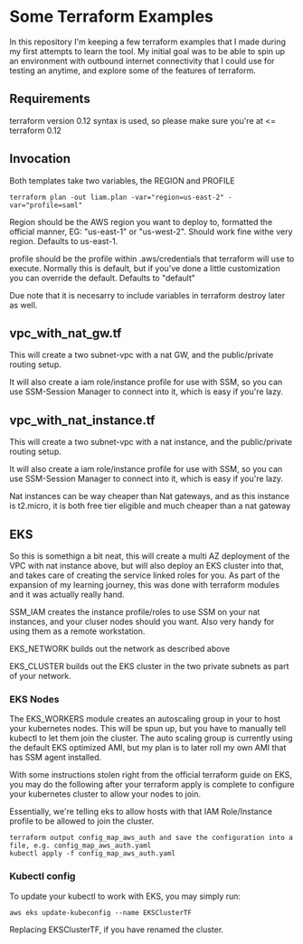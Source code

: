 # Some Terraform Examples

In this repository I'm keeping a few terraform examples that I made during my first attempts to learn the tool. My initial goal was to be able to spin up an environment with outbound internet connectivity that I could use for testing an anytime, and explore some of the features of terraform.

## Requirements

terraform version 0.12 syntax is used, so please make sure you're at <= terraform 0.12

## Invocation

Both templates take two variables, the REGION and PROFILE

```
terraform plan -out liam.plan -var="region=us-east-2" -var="profile=saml"
```

Region should be the AWS region you want to deploy to, formatted the official manner, EG: "us-east-1" or "us-west-2". Should work fine withe very region. Defaults to us-east-1.

profile should be the profile within .aws/credentials that terraform will use to execute. Normally this is default, but if you've done a little customization you can override the default. Defaults to "default"

Due note that it is necesarry to include variables in terraform destroy later as well.

## vpc_with_nat_gw.tf

This will create a two subnet-vpc with a nat GW, and the public/private routing setup.

It will also create a iam role/instance profile for use with SSM, so you can use SSM-Session Manager to connect into it, which is easy if you're lazy.

## vpc_with_nat_instance.tf

This will create a two subnet-vpc with a nat instance, and the public/private routing setup.

It will also create a iam role/instance profile for use with SSM, so you can use SSM-Session Manager to connect into it, which is easy if you're lazy.

Nat instances can be way cheaper than Nat gateways, and as this instance is t2.micro, it is both free tier eligible and much cheaper than a nat gateway

## EKS

So this is somethign a bit neat, this will create a multi AZ deployment of the VPC with nat instance above, but will also deploy an EKS cluster into that, and takes care of creating the service linked roles for you. As part of the expansion of my learning journey, this was done with terraform modules and it was actually really hand.

SSM_IAM creates the instance profile/roles to use SSM on your nat instances, and your cluser nodes should you want. Also very handy for using them as a remote workstation.

EKS_NETWORK builds out the network as described above

EKS_CLUSTER builds out the EKS cluster in the two private subnets as part of your network. 

### EKS Nodes

The EKS_WORKERS module creates an autoscaling group in your to host your kubernetes nodes. This will be spun up, but you have to manually tell kubectl to let them join the cluster. The auto scaling group is currently using the default EKS optimized AMI, but my plan is to later roll my own AMI that has SSM agent installed.

With some instructions stolen right from the official terraform guide on EKS, you may do the following after your terraform apply is complete to configure your kubernetes cluster to allow your nodes to join.

Essentially, we're telling eks to allow hosts with that IAM Role/Instance profile to be allowed to join the cluster.

```
terraform output config_map_aws_auth and save the configuration into a file, e.g. config_map_aws_auth.yaml
kubectl apply -f config_map_aws_auth.yaml
```

### Kubectl config

To update your kubectl to work with EKS, you may simply run:

```
aws eks update-kubeconfig --name EKSClusterTF
```

Replacing EKSClusterTF, if you have renamed the cluster.

